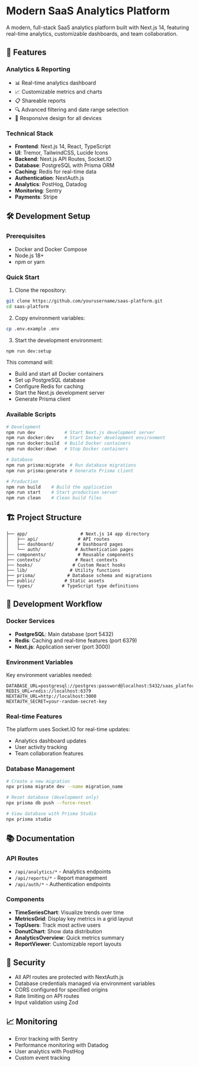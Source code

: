 # Modern SaaS Analytics Platform

A modern, full-stack SaaS analytics platform built with Next.js 14, featuring real-time analytics, customizable dashboards, and team collaboration.

## 🚀 Features

### Analytics & Reporting
- 📊 Real-time analytics dashboard
- 📈 Customizable metrics and charts
- 📋 Shareable reports
- 🔍 Advanced filtering and date range selection
- 📱 Responsive design for all devices

### Technical Stack
- **Frontend**: Next.js 14, React, TypeScript
- **UI**: Tremor, TailwindCSS, Lucide Icons
- **Backend**: Next.js API Routes, Socket.IO
- **Database**: PostgreSQL with Prisma ORM
- **Caching**: Redis for real-time data
- **Authentication**: NextAuth.js
- **Analytics**: PostHog, Datadog
- **Monitoring**: Sentry
- **Payments**: Stripe

## 🛠 Development Setup

### Prerequisites
- Docker and Docker Compose
- Node.js 18+
- npm or yarn

### Quick Start
1. Clone the repository:
```bash
git clone https://github.com/yourusername/saas-platform.git
cd saas-platform
```

2. Copy environment variables:
```bash
cp .env.example .env
```

3. Start the development environment:
```bash
npm run dev:setup
```

This command will:
- Build and start all Docker containers
- Set up PostgreSQL database
- Configure Redis for caching
- Start the Next.js development server
- Generate Prisma client

### Available Scripts
```bash
# Development
npm run dev           # Start Next.js development server
npm run docker:dev    # Start Docker development environment
npm run docker:build  # Build Docker containers
npm run docker:down   # Stop Docker containers

# Database
npm run prisma:migrate  # Run database migrations
npm run prisma:generate # Generate Prisma client

# Production
npm run build    # Build the application
npm run start    # Start production server
npm run clean    # Clean build files
```

## 🏗 Project Structure

```
├── app/                    # Next.js 14 app directory
│   ├── api/               # API routes
│   ├── dashboard/         # Dashboard pages
│   └── auth/             # Authentication pages
├── components/            # Reusable components
├── contexts/             # React contexts
├── hooks/               # Custom React hooks
├── lib/                # Utility functions
├── prisma/            # Database schema and migrations
├── public/           # Static assets
└── types/           # TypeScript type definitions
```

## 🔄 Development Workflow

### Docker Services
- **PostgreSQL**: Main database (port 5432)
- **Redis**: Caching and real-time features (port 6379)
- **Next.js**: Application server (port 3000)

### Environment Variables
Key environment variables needed:
```env
DATABASE_URL=postgresql://postgres:password@localhost:5432/saas_platform
REDIS_URL=redis://localhost:6379
NEXTAUTH_URL=http://localhost:3000
NEXTAUTH_SECRET=your-random-secret-key
```

### Real-time Features
The platform uses Socket.IO for real-time updates:
- Analytics dashboard updates
- User activity tracking
- Team collaboration features

### Database Management
```bash
# Create a new migration
npx prisma migrate dev --name migration_name

# Reset database (development only)
npx prisma db push --force-reset

# View database with Prisma Studio
npx prisma studio
```

## 📚 Documentation

### API Routes
- `/api/analytics/*` - Analytics endpoints
- `/api/reports/*` - Report management
- `/api/auth/*` - Authentication endpoints

### Components
- **TimeSeriesChart**: Visualize trends over time
- **MetricsGrid**: Display key metrics in a grid layout
- **TopUsers**: Track most active users
- **DonutChart**: Show data distribution
- **AnalyticsOverview**: Quick metrics summary
- **ReportViewer**: Customizable report layouts

## 🔐 Security

- All API routes are protected with NextAuth.js
- Database credentials managed via environment variables
- CORS configured for specified origins
- Rate limiting on API routes
- Input validation using Zod

## 📈 Monitoring

- Error tracking with Sentry
- Performance monitoring with Datadog
- User analytics with PostHog
- Custom event tracking